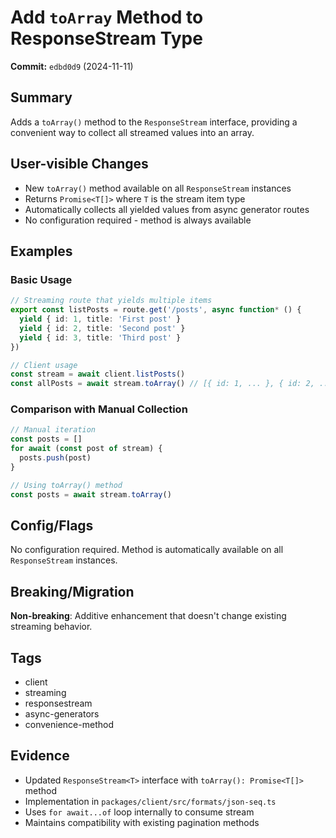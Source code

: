 # Add `toArray` Method to ResponseStream Type

**Commit:** `edbd0d9` (2024-11-11)

## Summary

Adds a `toArray()` method to the `ResponseStream` interface, providing a convenient way to collect all streamed values into an array.

## User-visible Changes

- New `toArray()` method available on all `ResponseStream` instances
- Returns `Promise<T[]>` where `T` is the stream item type
- Automatically collects all yielded values from async generator routes
- No configuration required - method is always available

## Examples

### Basic Usage

```typescript
// Streaming route that yields multiple items
export const listPosts = route.get('/posts', async function* () {
  yield { id: 1, title: 'First post' }
  yield { id: 2, title: 'Second post' }
  yield { id: 3, title: 'Third post' }
})

// Client usage
const stream = await client.listPosts()
const allPosts = await stream.toArray() // [{ id: 1, ... }, { id: 2, ... }, { id: 3, ... }]
```

### Comparison with Manual Collection

```typescript
// Manual iteration
const posts = []
for await (const post of stream) {
  posts.push(post)
}

// Using toArray() method
const posts = await stream.toArray()
```

## Config/Flags

No configuration required. Method is automatically available on all `ResponseStream` instances.

## Breaking/Migration

**Non-breaking**: Additive enhancement that doesn't change existing streaming behavior.

## Tags

- client
- streaming
- responsestream
- async-generators
- convenience-method

## Evidence

- Updated `ResponseStream<T>` interface with `toArray(): Promise<T[]>` method
- Implementation in `packages/client/src/formats/json-seq.ts`
- Uses `for await...of` loop internally to consume stream
- Maintains compatibility with existing pagination methods
